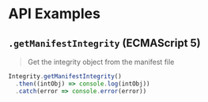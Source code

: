 # API Examples

## `.getManifestIntegrity` (ECMAScript 5)

> Get the integrity object from the manifest file

```js
Integrity.getManifestIntegrity()
  .then((intObj) => console.log(intObj))
  .catch(error => console.error(error))
```
